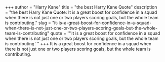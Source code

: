 +++
author = "Harry Kane"
title = "the best Harry Kane Quote"
description = "the best Harry Kane Quote: It is a great boost for confidence in a squad when there is not just one or two players scoring goals, but the whole team is contributing."
slug = "it-is-a-great-boost-for-confidence-in-a-squad-when-there-is-not-just-one-or-two-players-scoring-goals-but-the-whole-team-is-contributing"
quote = '''It is a great boost for confidence in a squad when there is not just one or two players scoring goals, but the whole team is contributing.'''
+++
It is a great boost for confidence in a squad when there is not just one or two players scoring goals, but the whole team is contributing.
